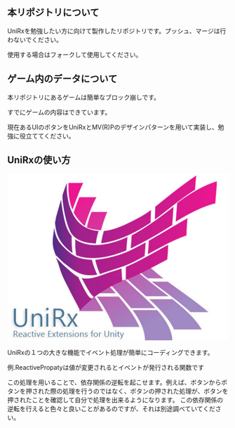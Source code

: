 ## 本リポジトリについて

UniRxを勉強したい方に向けて製作したリポジトリです。プッシュ、マージは行わないでください。

使用する場合はフォークして使用してください。

## ゲーム内のデータについて

本リポジトリにあるゲームは簡単なブロック崩しです。

すでにゲームの内容はできています。

現在あるUIのボタンをUniRxとMV(R)Pのデザインパターンを用いて実装し、勉強に役立ててください。

## UniRxの使い方
![UniRx](./UniRxImage.jpg)

UniRxの１つの大きな機能でイベント処理が簡単にコーディングできます。

例.ReactivePropatyは値が変更されるとイベントが発行される関数です

この処理を用いることで、依存関係の逆転を起こせます。例えば、ボタンからボタンを押された際の処理を行うのではなく、ボタンの押された処理が、ボタンを押されたことを確認して自分で処理を出来るようになります。
この依存関係の逆転を行えると色々と良いことがあるのですが、それは別途調べていてください。
